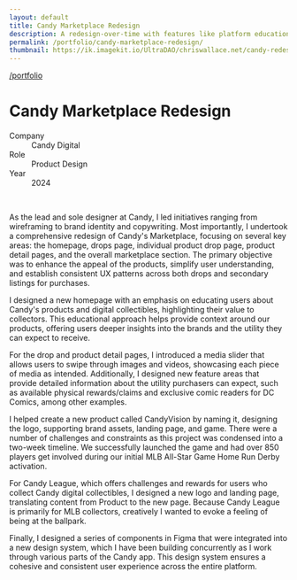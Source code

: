 ```yaml
---
layout: default
title: Candy Marketplace Redesign
description: A redesign-over-time with features like platform education, dynamic product drops, collectible cards, and a seamless checkout process, enhancing user engagement and showcasing Candy Digital's unique offerings.
permalink: /portfolio/candy-marketplace-redesign/
thumbnail: https://ik.imagekit.io/UltraDAO/chriswallace.net/candy-redesign-thumbnail.png
---
```


<div class="portfolio-group-heading">
  <a class="back fade-in-element" href="/portfolio">/portfolio</a>
  <h1 class="fade-in-element mb-3">Candy Marketplace Redesign</h1>
  <dl class="project-list fade-in-element">
    <div>
      <dt>Company</dt>
      <dd>Candy Digital</dd>
    </div>
    <div>
      <dt>Role</dt>
      <dd>Product Design</dd>
    </div>
    <div>
      <dt>Year</dt>
      <dd>2024</dd>
    </div>
  </dl>
</div>

<div class="content-container-wo !py-0 mb-12">
  <picture>
    <source media="(max-width: 480px)" 
            srcset="https://ik.imagekit.io/UltraDAO/chriswallace.net/candy-redesign-thumbnail.png?tr=w-800,f-auto">
    <source media="(min-width: 481px)" 
            srcset="https://ik.imagekit.io/UltraDAO/chriswallace.net/candy-redesign-banner.png?tr=w-800,f-auto 800w,
                    https://ik.imagekit.io/UltraDAO/chriswallace.net/candy-redesign-banner.png?tr=w-1200,f-auto 1200w,
                    https://ik.imagekit.io/UltraDAO/chriswallace.net/candy-redesign-banner.png?tr=w-1600,f-auto 1600w,
                    https://ik.imagekit.io/UltraDAO/chriswallace.net/candy-redesign-banner.png?tr=w-2500,f-auto 2500w">
    <img src="https://ik.imagekit.io/UltraDAO/chriswallace.net/candy-redesign-banner.png?tr=w-2500,f-auto"
         class="fade-in-element w-full block mb-1.5" 
         alt="" 
         loading="lazy">
  </picture>
  
  <img src="https://ik.imagekit.io/UltraDAO/chriswallace.net/1.slide.png?tr=w-2500,f-auto" srcset="https://ik.imagekit.io/UltraDAO/chriswallace.net/1.slide.png?tr=w-400,f-auto 400w, https://ik.imagekit.io/UltraDAO/chriswallace.net/1.slide.png?tr=w-800,f-auto 800w, https://ik.imagekit.io/UltraDAO/chriswallace.net/1.slide.png?tr=w-1200,f-auto 1200w, https://ik.imagekit.io/UltraDAO/chriswallace.net/1.slide.png?tr=w-1600,f-auto 1600w, https://ik.imagekit.io/UltraDAO/chriswallace.net/1.slide.png?tr=w-2500,f-auto 2500w" sizes="100vw" class="fade-in-element w-full block mb-1.5" alt="" loading="lazy">
  <img src="https://ik.imagekit.io/UltraDAO/chriswallace.net/2.slide.png?tr=w-2500,f-auto" srcset="https://ik.imagekit.io/UltraDAO/chriswallace.net/2.slide.png?tr=w-400,f-auto 400w, https://ik.imagekit.io/UltraDAO/chriswallace.net/2.slide.png?tr=w-800,f-auto 800w, https://ik.imagekit.io/UltraDAO/chriswallace.net/2.slide.png?tr=w-1200,f-auto 1200w, https://ik.imagekit.io/UltraDAO/chriswallace.net/2.slide.png?tr=w-1600,f-auto 1600w, https://ik.imagekit.io/UltraDAO/chriswallace.net/2.slide.png?tr=w-2500,f-auto 2500w" sizes="100vw" class="fade-in-element w-full block mb-1.5" alt="" loading="lazy">
  <img src="https://ik.imagekit.io/UltraDAO/chriswallace.net/3.slide.png?tr=w-2500,f-auto" srcset="https://ik.imagekit.io/UltraDAO/chriswallace.net/3.slide.png?tr=w-400,f-auto 400w, https://ik.imagekit.io/UltraDAO/chriswallace.net/3.slide.png?tr=w-800,f-auto 800w, https://ik.imagekit.io/UltraDAO/chriswallace.net/3.slide.png?tr=w-1200,f-auto 1200w, https://ik.imagekit.io/UltraDAO/chriswallace.net/3.slide.png?tr=w-1600,f-auto 1600w, https://ik.imagekit.io/UltraDAO/chriswallace.net/3.slide.png?tr=w-2500,f-auto 2500w" sizes="100vw" class="fade-in-element w-full block mb-1.5" alt="" loading="lazy">
  <img src="https://ik.imagekit.io/UltraDAO/chriswallace.net/4.slide.png?tr=w-2500,f-auto" srcset="https://ik.imagekit.io/UltraDAO/chriswallace.net/4.slide.png?tr=w-400,f-auto 400w, https://ik.imagekit.io/UltraDAO/chriswallace.net/4.slide.png?tr=w-800,f-auto 800w, https://ik.imagekit.io/UltraDAO/chriswallace.net/4.slide.png?tr=w-1200,f-auto 1200w, https://ik.imagekit.io/UltraDAO/chriswallace.net/4.slide.png?tr=w-1600,f-auto 1600w, https://ik.imagekit.io/UltraDAO/chriswallace.net/4.slide.png?tr=w-2500,f-auto 2500w" sizes="100vw" class="fade-in-element w-full block mb-1.5" alt="" loading="lazy">
  <img src="https://ik.imagekit.io/UltraDAO/chriswallace.net/5.slide.png?tr=w-2500,f-auto" srcset="https://ik.imagekit.io/UltraDAO/chriswallace.net/5.slide.png?tr=w-400,f-auto 400w, https://ik.imagekit.io/UltraDAO/chriswallace.net/5.slide.png?tr=w-800,f-auto 800w, https://ik.imagekit.io/UltraDAO/chriswallace.net/5.slide.png?tr=w-1200,f-auto 1200w, https://ik.imagekit.io/UltraDAO/chriswallace.net/5.slide.png?tr=w-1600,f-auto 1600w, https://ik.imagekit.io/UltraDAO/chriswallace.net/5.slide.png?tr=w-2500,f-auto 2500w" sizes="100vw" class="fade-in-element w-full block mb-1.5" alt="" loading="lazy">
  <img src="https://ik.imagekit.io/UltraDAO/chriswallace.net/6.slide.png?tr=w-2500,f-auto" srcset="https://ik.imagekit.io/UltraDAO/chriswallace.net/6.slide.png?tr=w-400,f-auto 400w, https://ik.imagekit.io/UltraDAO/chriswallace.net/6.slide.png?tr=w-800,f-auto 800w, https://ik.imagekit.io/UltraDAO/chriswallace.net/6.slide.png?tr=w-1200,f-auto 1200w, https://ik.imagekit.io/UltraDAO/chriswallace.net/6.slide.png?tr=w-1600,f-auto 1600w, https://ik.imagekit.io/UltraDAO/chriswallace.net/6.slide.png?tr=w-2500,f-auto 2500w" sizes="100vw" class="fade-in-element w-full block mb-1.5" alt="" loading="lazy">
  <img src="https://ik.imagekit.io/UltraDAO/chriswallace.net/7.slide.png?tr=w-2500,f-auto" srcset="https://ik.imagekit.io/UltraDAO/chriswallace.net/7.slide.png?tr=w-400,f-auto 400w, https://ik.imagekit.io/UltraDAO/chriswallace.net/7.slide.png?tr=w-800,f-auto 800w, https://ik.imagekit.io/UltraDAO/chriswallace.net/7.slide.png?tr=w-1200,f-auto 1200w, https://ik.imagekit.io/UltraDAO/chriswallace.net/7.slide.png?tr=w-1600,f-auto 1600w, https://ik.imagekit.io/UltraDAO/chriswallace.net/7.slide.png?tr=w-2500,f-auto 2500w" sizes="100vw" class="fade-in-element w-full block mb-1.5" alt="" loading="lazy">
  <img src="https://ik.imagekit.io/UltraDAO/chriswallace.net/8.slide.png?tr=w-2500,f-auto" srcset="https://ik.imagekit.io/UltraDAO/chriswallace.net/8.slide.png?tr=w-400,f-auto 400w, https://ik.imagekit.io/UltraDAO/chriswallace.net/8.slide.png?tr=w-800,f-auto 800w, https://ik.imagekit.io/UltraDAO/chriswallace.net/8.slide.png?tr=w-1200,f-auto 1200w, https://ik.imagekit.io/UltraDAO/chriswallace.net/8.slide.png?tr=w-1600,f-auto 1600w, https://ik.imagekit.io/UltraDAO/chriswallace.net/8.slide.png?tr=w-2500,f-auto 2500w" sizes="100vw" class="fade-in-element w-full block mb-1.5" alt="" loading="lazy">
</div>

<div class="content-container !py-0 fade-in-element">
  <p class="fade-in-element">As the lead and sole designer at Candy, I led initiatives ranging from wireframing to brand identity and copywriting. Most importantly, I undertook a comprehensive redesign of Candy's Marketplace, focusing on several key areas: the homepage, drops page, individual product drop page, product detail pages, and the overall marketplace section. The primary objective was to enhance the appeal of the products, simplify user understanding, and establish consistent UX patterns across both drops and secondary listings for purchases.</p>

  <p class="fade-in-element">I designed a new homepage with an emphasis on educating users about Candy's products and digital collectibles, highlighting their value to collectors. This educational approach helps provide context around our products, offering users deeper insights into the brands and the utility they can expect to receive.</p>

  <p class="fade-in-element">For the drop and product detail pages, I introduced a media slider that allows users to swipe through images and videos, showcasing each piece of media as intended. Additionally, I designed new feature areas that provide detailed information about the utility purchasers can expect, such as available physical rewards/claims and exclusive comic readers for DC Comics, among other examples.</p>

  <p class="fade-in-element">I helped create a new product called CandyVision by naming it, designing the logo, supporting brand assets, landing page, and game. There were a number of challenges and constraints as this project was condensed into a two-week timeline. We successfully launched the game and had over 850 players get involved during our initial MLB All-Star Game Home Run Derby activation.</p>

  <p class="fade-in-element">For Candy League, which offers challenges and rewards for users who collect Candy digital collectibles, I designed a new logo and landing page, translating content from Product to the new page. Because Candy League is primarily for MLB collectors, creatively I wanted to evoke a feeling of being at the ballpark.</p>

  <p class="fade-in-element">Finally, I designed a series of components in Figma that were integrated into a new design system, which I have been building concurrently as I work through various parts of the Candy app. This design system ensures a cohesive and consistent user experience across the entire platform.</p>

</div>
